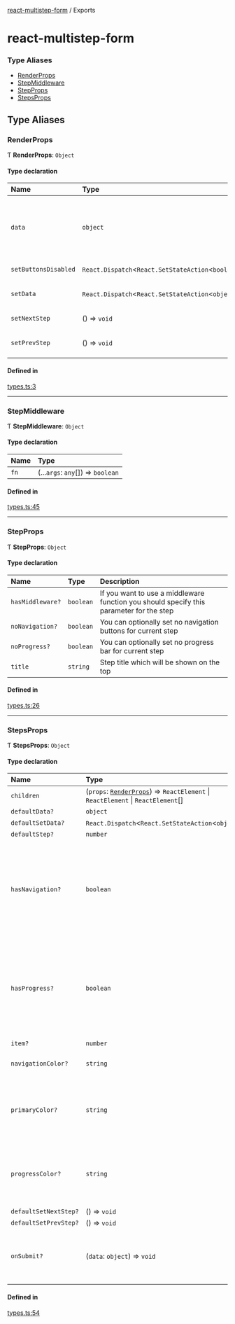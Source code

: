 [react-multistep-form](README.md) / Exports

# react-multistep-form

### Type Aliases

- [RenderProps](modules.md#renderprops)
- [StepMiddleware](modules.md#stepmiddleware)
- [StepProps](modules.md#stepprops)
- [StepsProps](modules.md#stepsprops)

## Type Aliases

### RenderProps

Ƭ **RenderProps**: `Object`

#### Type declaration

| Name | Type | Description |
| :------ | :------ | :------ |
| `data` | `object` | Data object with all data you've passed in from different stages |
| `setButtonsDisabled` | `React.Dispatch`\<`React.SetStateAction`\<`boolean`\>\> | Disable buttons |
| `setData` | `React.Dispatch`\<`React.SetStateAction`\<`object`\>\> | A function to save some data |
| `setNextStep` | () => `void` | Set the next step |
| `setPrevStep` | () => `void` | Set the previous step |

#### Defined in

[types.ts:3](https://github.com/dx1ded/react-multistep-form/blob/8d497a0/src/types.ts#L3)

___

### StepMiddleware

Ƭ **StepMiddleware**: `Object`

#### Type declaration

| Name | Type |
| :------ | :------ |
| `fn` | (...`args`: `any`[]) => `boolean` |

#### Defined in

[types.ts:45](https://github.com/dx1ded/react-multistep-form/blob/8d497a0/src/types.ts#L45)

___

### StepProps

Ƭ **StepProps**: `Object`

#### Type declaration

| Name | Type | Description |
| :------ | :------ | :------ |
| `hasMiddleware?` | `boolean` | If you want to use a middleware function you should specify this parameter for the step |
| `noNavigation?` | `boolean` | You can optionally set no navigation buttons for current step |
| `noProgress?` | `boolean` | You can optionally set no progress bar for current step |
| `title` | `string` | Step title which will be shown on the top |

#### Defined in

[types.ts:26](https://github.com/dx1ded/react-multistep-form/blob/8d497a0/src/types.ts#L26)

___

### StepsProps

Ƭ **StepsProps**: `Object`

#### Type declaration

| Name | Type | Description |
| :------ | :------ | :------ |
| `children` | (`props`: [`RenderProps`](modules.md#renderprops)) => `ReactElement` \| `ReactElement` \| `ReactElement`[] | - |
| `defaultData?` | `object` | - |
| `defaultSetData?` | `React.Dispatch`\<`React.SetStateAction`\<`object`\>\> | - |
| `defaultStep?` | `number` | - |
| `hasNavigation?` | `boolean` | Navigation buttons. However, if the Steps component is merged (using MergeSteps) - it won't work for this component |
| `hasProgress?` | `boolean` | Progress bar. However, if the Steps component is merged (using MergeSteps) - it won't work for this component |
| `item?` | `number` | - |
| `navigationColor?` | `string` | Navigation buttons arrows color |
| `primaryColor?` | `string` | Primary color (active progress bar background / navigation buttons background) |
| `progressColor?` | `string` | Color for those elements of the progress bar which are not active |
| `defaultSetNextStep?` | () => `void` | - |
| `defaultSetPrevStep?` | () => `void` | - |
| `onSubmit?` | (`data`: `object`) => `void` | A function will be invoked once the last step is passed |

#### Defined in

[types.ts:54](https://github.com/dx1ded/react-multistep-form/blob/8d497a0/src/types.ts#L54)
